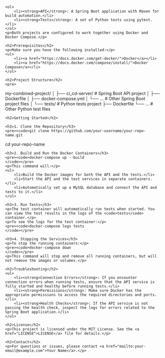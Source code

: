 <!DOCTYPE html>
<html lang="en">
<head>
    <meta charset="UTF-8">
    <meta name="viewport" content="width=device-width, initial-scale=1.0">
    <title>Devops Project</title>
</head>

    <ol>
        <li><strong>API</strong>: A Spring Boot application with Maven for build automation.</li>
        <li><strong>Tests</strong>: A set of Python tests using pytest.</li>
    </ol>
    <p>Both projects are configured to work together using Docker and Docker Compose.</p>

    <h2>Prerequisites</h2>
    <p>Make sure you have the following installed:</p>
    <ul>
        <li><a href="https://docs.docker.com/get-docker/">Docker</a></li>
        <li><a href="https://docs.docker.com/compose/install/">Docker Compose</a></li>
    </ul>

    <h2>Project Structure</h2>
    <pre>
my-combined-project/
│
├── ci_cd-server/              # Spring Boot API project
│   ├── Dockerfile
│   ├── docker-compose.yml
│   └── ...                    # Other Spring Boot project files
│
└── tests/                     # Python tests project
    ├── Dockerfile
    └── ...                    # Other Python test files
    </pre>

    <h2>Getting Started</h2>

    <h3>1. Clone the Repository</h3>
    <pre><code>git clone https://github.com/your-username/your-repo-name.git
cd your-repo-name
    </code></pre>

    <h3>2. Build and Run the Docker Containers</h3>
    <pre><code>docker-compose up --build
    </code></pre>
    <p>This command will:</p>
    <ul>
        <li>Build the Docker images for both the API and the tests.</li>
        <li>Start the API and the test services in separate containers.</li>
        <li>Automatically set up a MySQL database and connect the API and tests to it.</li>
    </ul>

    <h3>3. Run Tests</h3>
    <p>The test container will automatically run tests when started. You can view the test results in the logs of the <code>tests</code> container.</p>
    <p>To see the logs for the test container:</p>
    <pre><code>docker-compose logs tests
    </code></pre>

    <h3>4. Stopping the Services</h3>
    <p>To stop the running containers:</p>
    <pre><code>docker-compose down
    </code></pre>
    <p>This command will stop and remove all running containers, but will not remove the images or volumes.</p>

    <h2>Troubleshooting</h2>
    <ul>
        <li><strong>Connection Errors</strong>: If you encounter connection errors when running tests, ensure that the API service is fully started and healthy before running tests.</li>
        <li><strong>Permissions</strong>: Make sure Docker has the appropriate permissions to access the required directories and ports.</li>
        <li><strong>Health Checks</strong>: If the API service is not passing the health check, inspect the logs for errors related to the Spring Boot application.</li>
    </ul>

    <h2>License</h2>
    <p>This project is licensed under the MIT License. See the <a href="LICENSE">LICENSE</a> file for details.</p>

    <h2>Contact</h2>
    <p>For questions or issues, please contact <a href="mailto:your-email@example.com">Your Name</a>.</p>
</body>
</html>
